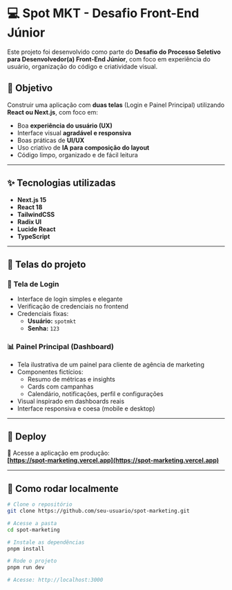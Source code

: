 # 💻 Spot MKT - Desafio Front-End Júnior

Este projeto foi desenvolvido como parte do **Desafio do Processo Seletivo para Desenvolvedor(a) Front-End Júnior**, com foco em experiência do usuário, organização do código e criatividade visual.

## 🎯 Objetivo

Construir uma aplicação com **duas telas** (Login e Painel Principal) utilizando **React ou Next.js**, com foco em:

- Boa **experiência do usuário (UX)**
- Interface visual **agradável e responsiva**
- Boas práticas de **UI/UX**
- Uso criativo de **IA para composição do layout**
- Código limpo, organizado e de fácil leitura

---

## ✨ Tecnologias utilizadas

- **Next.js 15**  
- **React 18**
- **TailwindCSS**  
- **Radix UI**  
- **Lucide React**  
- **TypeScript**

---

## 📱 Telas do projeto

### 🔐 Tela de Login

- Interface de login simples e elegante
- Verificação de credenciais no frontend
- Credenciais fixas:
  - **Usuário:** `spotmkt`
  - **Senha:** `123`

### 📊 Painel Principal (Dashboard)

- Tela ilustrativa de um painel para cliente de agência de marketing
- Componentes fictícios:  
  - Resumo de métricas e insights  
  - Cards com campanhas  
  - Calendário, notificações, perfil e configurações  
- Visual inspirado em dashboards reais
- Interface responsiva e coesa (mobile e desktop)

---

## 🚀 Deploy

🔗 Acesse a aplicação em produção:  
**[https://spot-marketing.vercel.app](https://spot-marketing.vercel.app)**

---

## 📂 Como rodar localmente

```bash
# Clone o repositório
git clone https://github.com/seu-usuario/spot-marketing.git

# Acesse a pasta
cd spot-marketing

# Instale as dependências
pnpm install

# Rode o projeto
pnpm run dev

# Acesse: http://localhost:3000
